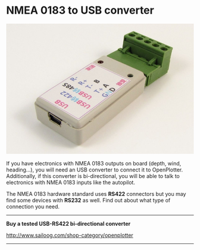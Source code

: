 # NMEA 0183 to USB converter

![](rs422.png)

If you have electronics with NMEA 0183 outputs on board (depth, wind, heading...), you will need an USB converter to connect it to OpenPlotter. Additionally, if this converter is bi-directional, you will be able to talk to electronics with NMEA 0183 inputs like the autopilot.

The NMEA 0183 hardware standard uses **RS422** connectors but you may find some devices with **RS232** as well. Find out about what type of connection you need.

---

**Buy a tested USB-RS422 bi-directional converter**

http://www.sailoog.com/shop-category/openplotter

---